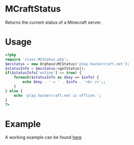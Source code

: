 MCraftStatus
============

Returns the current status of a Minecraft server.

Usage
=====
```php
<?php
require 'class.MCStatus.php';
$mcstatus = new Orpheus\MCStatus('play.hackercraft.net');
$statusInfo = $mcstatus->getStatus();
if($statusInfo['online'] == true) {
	foreach($statusInfo as $key => $info) {
		echo $key . ' = ' . $info . '<br />';;
	}
} else {
	echo 'play.hackercraft.net is offline.';
}
?>
```

Example
=======
A working example can be found [here](http://cashgoat.us/MCraft)
